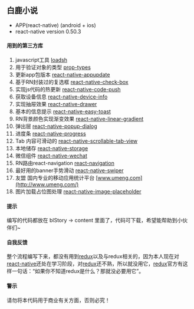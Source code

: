 ## 白鹿小说

- APP(react-native)  (android + ios)
- react-native  version  0.50.3

#### 用到的第三方库

1. javascript工具 [loadsh](http://www.css88.com/doc/lodash/)
2. 用于验证对象的类型 [prop-types](http://www.hangge.com/blog/cache/detail_1743.html)
3. 更新app包版本 [react-native-appupdate](https://www.npmjs.com/package/react-native-appupdate) 
4. 基于RN封装过的复选框 [react-native-check-box](https://www.npmjs.com/package/react-native-checkbox)
5. 实现js代码的热更新 [react-native-code-push](https://github.com/Microsoft/react-native-code-push) 
6. 获取设备信息 [react-native-device-info](https://www.npmjs.com/package/rn-device-info)
7. 实现抽屉效果 [react-native-drawer](https://www.npmjs.com/package/react-native-drawer) 
8. 基本的信息提示 [react-native-easy-toast](http://www.qingpingshan.com/rjbc/az/135457.html)
9. RN背景颜色实现渐变效果 [react-native-linear-gradient](https://github.com/react-native-community/react-native-linear-gradient)
10. 弹出层 [react-native-popup-dialog](https://www.npmjs.com/package/react-native-popup-dialog) 
11. 进度条 [react-native-progress](https://www.npmjs.com/package/react-native-progress)
12. Tab 内容可滑动的 [react-native-scrollable-tab-view](https://github.com/skv-headless/react-native-scrollable-tab-view)
13. 本地储存 [react-native-storage](https://www.npmjs.com/package/react-native-storage)
14. 微信组件 [react-native-wechat](https://www.jianshu.com/p/3f424cccb888)
15. RN路由react-navigation [react-navigation](https://github.com/react-navigation/react-navigation)
16. 最好用的banner手势滑动 [react-native-swiper](https://github.com/leecade/react-native-swiper)
17. 友盟 国内专业的移动应用统计平台 [www.umeng.com](http://www.umeng.com/)
18. 图片加载占位图处理 [react-native-image-placeholder](https://www.npmjs.com/package/react-native-image-placeholder)

#### 提示

编写的代码都放在 blStory -> content 里面了，代码可下载，希望能帮助到小伙伴们~

#### 自我反馈

整个流程编写下来，都没有用到[redux](http://cn.redux.js.org/)以及与redux相关的，因为本人现在对[react-native](https://facebook.github.io/react-native)还处在学习阶段，对[redux](http://cn.redux.js.org/)还不熟，所以就没用它，[redux](http://cn.redux.js.org/)官方有这样一句话：“如果你不知道redux是什么？那就没必要用它”。

#### 警示

请勿将本代码用于商业有关方面，否则必究！

 



